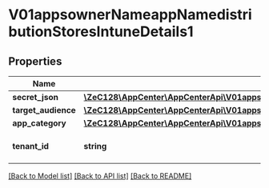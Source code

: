 # V01appsownerNameappNamedistributionStoresIntuneDetails1

## Properties
Name | Type | Description | Notes
------------ | ------------- | ------------- | -------------
**secret_json** | [**\ZeC128\AppCenter\AppCenterApi\V01appsownerNameappNamedistributionStoresIntuneDetails1SecretJson**](V01appsownerNameappNamedistributionStoresIntuneDetails1SecretJson.md) |  | [optional] 
**target_audience** | [**\ZeC128\AppCenter\AppCenterApi\V01appsownerNameappNamedistributionStoresIntuneDetails1TargetAudience**](V01appsownerNameappNamedistributionStoresIntuneDetails1TargetAudience.md) |  | [optional] 
**app_category** | [**\ZeC128\AppCenter\AppCenterApi\V01appsownerNameappNamedistributionStoresIntuneDetails1AppCategory**](V01appsownerNameappNamedistributionStoresIntuneDetails1AppCategory.md) |  | [optional] 
**tenant_id** | **string** | tenant id of the intune store | [optional] 

[[Back to Model list]](../README.md#documentation-for-models) [[Back to API list]](../README.md#documentation-for-api-endpoints) [[Back to README]](../README.md)


